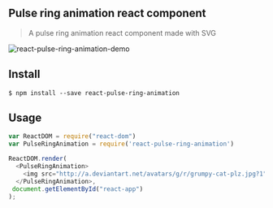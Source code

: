 ## Pulse ring animation react component
> A pulse ring animation react component made with SVG

![react-pulse-ring-animation-demo](https://raw.github.com/joegesualdo/react-pulse-ring-animation/master/pulse-ring-demo.gif)

## Install
```
$ npm install --save react-pulse-ring-animation
```

## Usage
```javascript
var ReactDOM = require("react-dom")
var PulseRingAnimation = require('react-pulse-ring-animation')

ReactDOM.render(
  <PulseRingAnimation>
    <img src="http://a.deviantart.net/avatars/g/r/grumpy-cat-plz.jpg?1" style={{borderRadius: "50%"}}/>
  </PulseRingAnimation>,
 document.getElementById("react-app")
);
